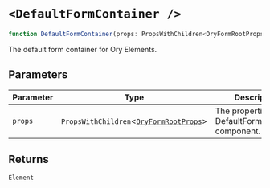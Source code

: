 # `<DefaultFormContainer />`

```ts
function DefaultFormContainer(props: PropsWithChildren<OryFormRootProps>): Element;
```

The default form container for Ory Elements.

## Parameters

| Parameter | Type | Description |
| ------ | ------ | ------ |
| `props` | `PropsWithChildren`\<[`OryFormRootProps`](../../core/type-aliases/OryFormRootProps.md)\> | The properties for the DefaultFormContainer component. |

## Returns

`Element`
